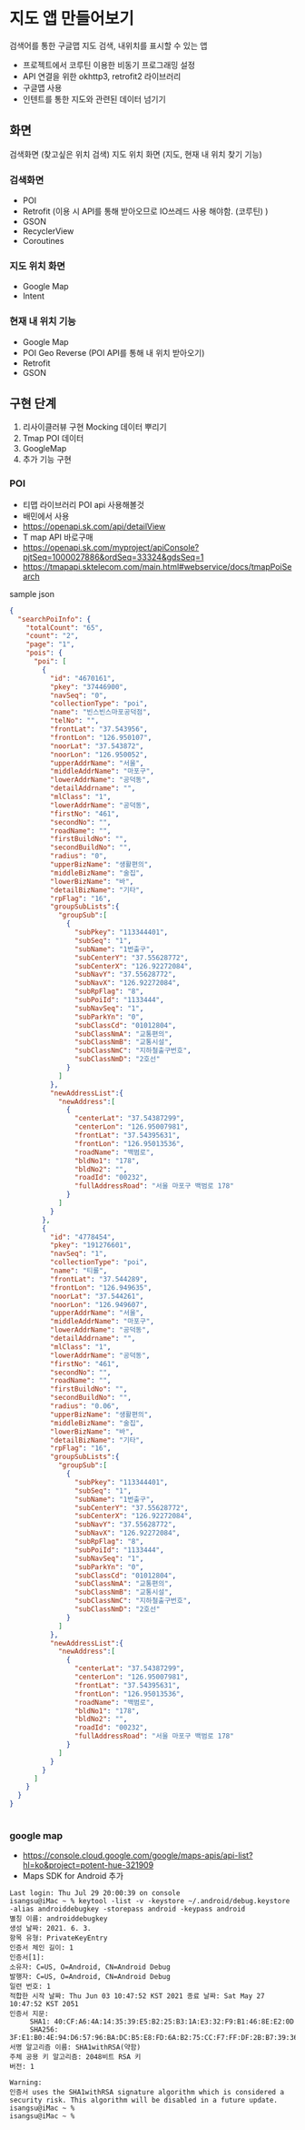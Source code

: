 # 지도 앱 만들어보기

검색어를 통한 구글맵 지도 검색, 내위치를 표시할 수 있는 앱


- 프로젝트에서 코루틴 이용한 비동기 프로그래밍 설정
- API 연결을 위한 okhttp3, retrofit2 라이브러리
- 구글맵 사용
- 인텐트를 통한 지도와 관련된 데이터 넘기기

## 화면
검색화면 (찾고싶은 위치 검색)
지도 위치 화면 (지도, 현재 내 위치 찾기 기능)

### 검색화면
- POI
- Retrofit (이용 시 API를 통해 받아오므로 IO쓰레드 사용 해야함. (코루틴) )
- GSON
- RecyclerView
- Coroutines

### 지도 위치 화면
- Google Map
- Intent

### 현재 내 위치 기능
- Google Map
- POI Geo Reverse (POI API를 통해 내 위치 받아오기)
- Retrofit
- GSON

## 구현 단계
1. 리사이클러뷰 구현 Mocking 데이터 뿌리기
2. Tmap POI 데이터
3. GoogleMap
4. 추가 기능 구현


### POI

- 티맵 라이브러리 POI api 사용해볼것
- 배민에서 사용
- https://openapi.sk.com/api/detailView
- T map API 바로구매
- https://openapi.sk.com/myproject/apiConsole?pjtSeq=1000027886&ordSeq=33324&gdsSeq=1
- https://tmapapi.sktelecom.com/main.html#webservice/docs/tmapPoiSearch

sample json
```json
{
  "searchPoiInfo": {
    "totalCount": "65",
    "count": "2",
    "page": "1",
    "pois": {
      "poi": [
        {
          "id": "4670161",
          "pkey": "37446900",
          "navSeq": "0",
          "collectionType": "poi",
          "name": "빈스빈스마포공덕점",
          "telNo": "",
          "frontLat": "37.543956",
          "frontLon": "126.950107",
          "noorLat": "37.543872",
          "noorLon": "126.950052",
          "upperAddrName": "서울",
          "middleAddrName": "마포구",
          "lowerAddrName": "공덕동",
          "detailAddrname": "",
          "mlClass": "1",
          "lowerAddrName": "공덕동",
          "firstNo": "461",
          "secondNo": "",
          "roadName": "",
          "firstBuildNo": "",
          "secondBuildNo": "",
          "radius": "0",
          "upperBizName": "생활편의",
          "middleBizName": "술집",
          "lowerBizName": "바",
          "detailBizName": "기타",
          "rpFlag": "16",
          "groupSubLists":{
            "groupSub":[
              {
                "subPkey": "113344401",
                "subSeq": "1",
                "subName": "1번출구",
                "subCenterY": "37.55628772",
                "subCenterX": "126.92272084",
                "subNavY": "37.55628772",
                "subNavX": "126.92272084",
                "subRpFlag": "8",
                "subPoiId": "1133444",
                "subNavSeq": "1",
                "subParkYn": "0",
                "subClassCd": "01012804",
                "subClassNmA": "교통편의",
                "subClassNmB": "교통시설",
                "subClassNmC": "지하철출구번호",
                "subClassNmD": "2호선"
              }
            ]
          },
          "newAddressList":{
            "newAddress":[
              {
                "centerLat": "37.54387299",
                "centerLon": "126.95007981",
                "frontLat": "37.54395631",
                "frontLon": "126.95013536",
                "roadName": "백범로",
                "bldNo1": "178",
                "bldNo2": "",
                "roadId": "00232",
                "fullAddressRoad": "서울 마포구 백범로 178"
              }
            ]
          }
        },
        {
          "id": "4778454",
          "pkey": "191276601",
          "navSeq": "1",
          "collectionType": "poi",
          "name": "티롤",
          "frontLat": "37.544289",
          "frontLon": "126.949635",
          "noorLat": "37.544261",
          "noorLon": "126.949607",
          "upperAddrName": "서울",
          "middleAddrName": "마포구",
          "lowerAddrName": "공덕동",
          "detailAddrname": "",
          "mlClass": "1",
          "lowerAddrName": "공덕동",
          "firstNo": "461",
          "secondNo": "",
          "roadName": "",
          "firstBuildNo": "",
          "secondBuildNo": "",
          "radius": "0.06",
          "upperBizName": "생활편의",
          "middleBizName": "술집",
          "lowerBizName": "바",
          "detailBizName": "기타",
          "rpFlag": "16",
          "groupSubLists":{
            "groupSub":[
              {
                "subPkey": "113344401",
                "subSeq": "1",
                "subName": "1번출구",
                "subCenterY": "37.55628772",
                "subCenterX": "126.92272084",
                "subNavY": "37.55628772",
                "subNavX": "126.92272084",
                "subRpFlag": "8",
                "subPoiId": "1133444",
                "subNavSeq": "1",
                "subParkYn": "0",
                "subClassCd": "01012804",
                "subClassNmA": "교통편의",
                "subClassNmB": "교통시설",
                "subClassNmC": "지하철출구번호",
                "subClassNmD": "2호선"
              }
            ]
          },
          "newAddressList":{
            "newAddress":[
              {
                "centerLat": "37.54387299",
                "centerLon": "126.95007981",
                "frontLat": "37.54395631",
                "frontLon": "126.95013536",
                "roadName": "백범로",
                "bldNo1": "178",
                "bldNo2": "",
                "roadId": "00232",
                "fullAddressRoad": "서울 마포구 백범로 178"
              }
            ]
          }
        }
      ]
    }
  }
}   
    
```

### google map

- https://console.cloud.google.com/google/maps-apis/api-list?hl=ko&project=potent-hue-321909
- Maps SDK for Android 추가

```
Last login: Thu Jul 29 20:00:39 on console
isangsu@iMac ~ % keytool -list -v -keystore ~/.android/debug.keystore -alias androiddebugkey -storepass android -keypass android
별칭 이름: androiddebugkey
생성 날짜: 2021. 6. 3.
항목 유형: PrivateKeyEntry
인증서 체인 길이: 1
인증서[1]:
소유자: C=US, O=Android, CN=Android Debug
발행자: C=US, O=Android, CN=Android Debug
일련 번호: 1
적합한 시작 날짜: Thu Jun 03 10:47:52 KST 2021 종료 날짜: Sat May 27 10:47:52 KST 2051
인증서 지문:
	 SHA1: 40:CF:A6:4A:14:35:39:E5:B2:25:B3:1A:E3:32:F9:B1:46:8E:E2:0D
	 SHA256: 3F:E1:B0:4E:94:D6:57:96:BA:DC:B5:E8:FD:6A:B2:75:CC:F7:FF:DF:2B:B7:39:36:64:B5:3C:CA:3B:3B:9F:26
서명 알고리즘 이름: SHA1withRSA(약함)
주체 공용 키 알고리즘: 2048비트 RSA 키
버전: 1

Warning:
인증서 uses the SHA1withRSA signature algorithm which is considered a security risk. This algorithm will be disabled in a future update.
isangsu@iMac ~ % 
isangsu@iMac ~ % 
```
